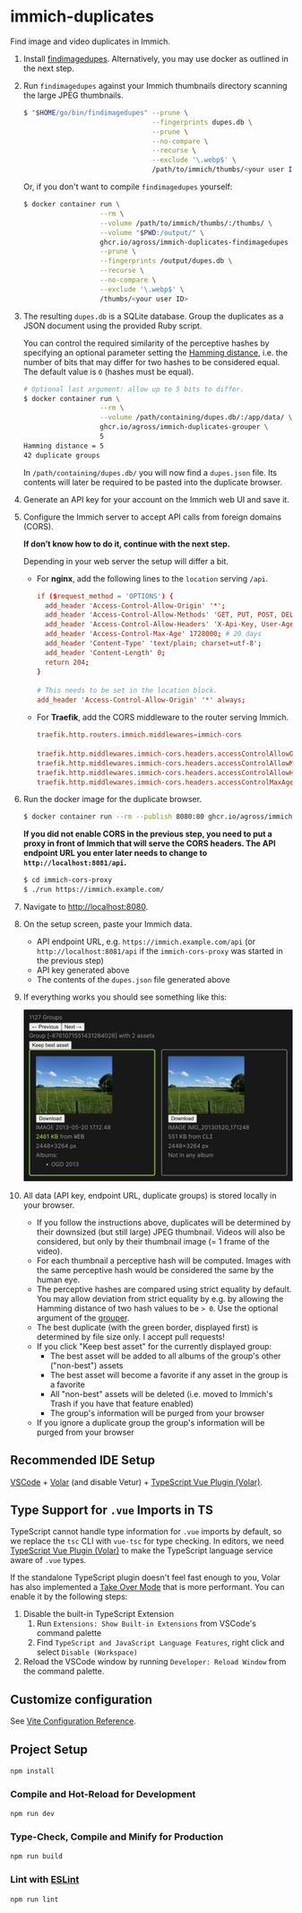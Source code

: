 # immich-duplicates

Find image and video duplicates in Immich.

1. Install [findimagedupes](https://gitlab.com/opennota/findimagedupes).
   Alternatively, you may use docker as outlined in the next step.

1. Run `findimagedupes` against your Immich thumbnails directory scanning the
   large JPEG thumbnails.

   ```sh
   $ "$HOME/go/bin/findimagedupes" --prune \
                                   --fingerprints dupes.db \
                                   --prune \
                                   --no-compare \
                                   --recurse \
                                   --exclude '\.webp$' \
                                   /path/to/immich/thumbs/<your user ID>
   ```

   Or, if you don't want to compile `findimagedupes` yourself:

   ```sh
   $ docker container run \
                      --rm \
                      --volume /path/to/immich/thumbs/:/thumbs/ \
                      --volume "$PWD:/output/" \
                      ghcr.io/agross/immich-duplicates-findimagedupes \
                      --prune \
                      --fingerprints /output/dupes.db \
                      --recurse \
                      --no-compare \
                      --exclude '\.webp$' \
                      /thumbs/<your user ID>
   ```

1. The resulting `dupes.db` is a SQLite database. Group the duplicates as a
   JSON document using the provided Ruby script.

   <a id="hamming"></a>You can control the required similarity of the perceptive hashes
   by specifying an optional parameter setting the
   [Hamming distance](https://en.wikipedia.org/wiki/Hamming_distance), i.e. the
   number of bits that may differ for two hashes to be considered equal. The
   default value is `0` (hashes must be equal).

   ```sh
   # Optional last argument: allow up to 5 bits to differ.
   $ docker container run \
                      --rm \
                      --volume /path/containing/dupes.db/:/app/data/ \
                      ghcr.io/agross/immich-duplicates-grouper \
                      5
   Hamming distance = 5
   42 duplicate groups
   ```

   In `/path/containing/dupes.db/` you will now find a `dupes.json` file.
   Its contents will later be required to be pasted into the duplicate browser.

1. Generate an API key for your account on the Immich web UI and save it.

1. Configure the Immich server to accept API calls from foreign domains (CORS).

   **If don’t know how to do it, continue with the next step.**

   Depending in your web server the setup will differ a bit.

   * For **nginx**, add the following lines to the `location` serving `/api`.

     ```conf
     if ($request_method = 'OPTIONS') {
       add_header 'Access-Control-Allow-Origin' '*';
       add_header 'Access-Control-Allow-Methods' 'GET, PUT, POST, DELETE, OPTIONS';
       add_header 'Access-Control-Allow-Headers' 'X-Api-Key, User-Agent, Content-Type';
       add_header 'Access-Control-Max-Age' 1728000; # 20 days
       add_header 'Content-Type' 'text/plain; charset=utf-8';
       add_header 'Content-Length' 0;
       return 204;
     }

     # This needs to be set in the location block.
     add_header 'Access-Control-Allow-Origin' '*' always;
     ```

   * For **Traefik**, add the CORS middleware to the router serving Immich.

     ```conf
     traefik.http.routers.immich.middlewares=immich-cors

     traefik.http.middlewares.immich-cors.headers.accessControlAllowOriginList=*
     traefik.http.middlewares.immich-cors.headers.accessControlAllowMethods=GET, PUT, POST, DELETE, OPTIONS
     traefik.http.middlewares.immich-cors.headers.accessControlAllowHeaders=X-Api-Key, User-Agent, Content-Type
     traefik.http.middlewares.immich-cors.headers.accessControlMaxAge=1728000
     ```

1. Run the docker image for the duplicate browser.

   ```sh
   $ docker container run --rm --publish 8080:80 ghcr.io/agross/immich-duplicates-browser
   ```

   **If you did not enable CORS in the previous step, you need to put a proxy
   in front of Immich that will serve the CORS headers. The API endpoint URL you
   enter later needs to change to `http://localhost:8081/api`.**

   ```sh
   $ cd immich-cors-proxy
   $ ./run https://immich.example.com/
   ```

1. Navigate to [http://localhost:8080](http://localhost:8080).
1. On the setup screen, paste your Immich data.

   * API endpoint URL, e.g. `https://immich.example.com/api`
     (or `http://localhost:8081/api` if the `immich-cors-proxy` was started in
     the previous step)
   * API key generated above
   * The contents of the `dupes.json` file generated above

1. If everything works you should see something like this:

   ![Sample screenshot](img/sample.png)

1. All data (API key, endpoint URL, duplicate groups) is stored locally in your
   browser.

   * If you follow the instructions above, duplicates will be determined by
     their downsized (but still large) JPEG thumbnail. Videos will also be
     considered, but only by their thumbnail image (= 1 frame of the video).
   * For each thumbnail a perceptive hash will be computed. Images with the same
     perceptive hash would be considered the same by the human eye.
   * The perceptive hashes are compared using strict equality by default. You
     may allow deviation from strict equality by e.g. by allowing the Hamming
     distance of two hash values to be `> 0`. Use the optional argument of the
     [grouper](#hamming).
   * The best duplicate (with the green border, displayed first) is determined
     by file size only. I accept pull requests!
   * If you click "Keep best asset" for the currently displayed group:
     * The best asset will be added to all albums of the group's other
       ("non-best") assets
     * The best asset will become a favorite if any asset in the group is a
       favorite
     * All "non-best" assets will be deleted (i.e. moved to Immich's Trash if
       you have that feature enabled)
     * The group's information will be purged from your browser
   * If you ignore a duplicate group the group's information will be purged from
     your browser

## Recommended IDE Setup

[VSCode](https://code.visualstudio.com/) + [Volar](https://marketplace.visualstudio.com/items?itemName=Vue.volar) (and disable Vetur) + [TypeScript Vue Plugin (Volar)](https://marketplace.visualstudio.com/items?itemName=Vue.vscode-typescript-vue-plugin).

## Type Support for `.vue` Imports in TS

TypeScript cannot handle type information for `.vue` imports by default, so we replace the `tsc` CLI with `vue-tsc` for type checking. In editors, we need [TypeScript Vue Plugin (Volar)](https://marketplace.visualstudio.com/items?itemName=Vue.vscode-typescript-vue-plugin) to make the TypeScript language service aware of `.vue` types.

If the standalone TypeScript plugin doesn't feel fast enough to you, Volar has also implemented a [Take Over Mode](https://github.com/johnsoncodehk/volar/discussions/471#discussioncomment-1361669) that is more performant. You can enable it by the following steps:

1. Disable the built-in TypeScript Extension
    1) Run `Extensions: Show Built-in Extensions` from VSCode's command palette
    2) Find `TypeScript and JavaScript Language Features`, right click and select `Disable (Workspace)`
2. Reload the VSCode window by running `Developer: Reload Window` from the command palette.

## Customize configuration

See [Vite Configuration Reference](https://vitejs.dev/config/).

## Project Setup

```sh
npm install
```

### Compile and Hot-Reload for Development

```sh
npm run dev
```

### Type-Check, Compile and Minify for Production

```sh
npm run build
```

### Lint with [ESLint](https://eslint.org/)

```sh
npm run lint
```
